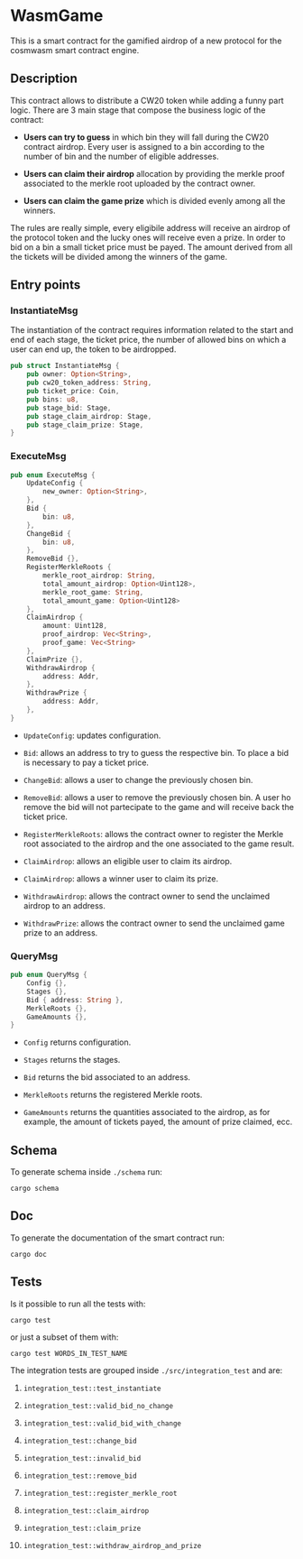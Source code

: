 # WasmGame

This is a smart contract for the gamified airdrop of a new protocol for the cosmwasm smart contract engine.

## Description
This contract allows to distribute a CW20 token while adding a funny part logic. There are 3 main stage that compose the business logic of the contract:

* __Users can try to guess__ in which bin they will fall during the CW20 contract airdrop. Every user is assigned to a bin according to the number of bin and the number of eligible addresses.

* __Users can claim their airdrop__ allocation by providing the merkle proof associated to the merkle root uploaded by the contract owner.

* __Users can claim the game prize__ which is divided evenly among all the winners.

The rules are really simple, every eligibile address will receive an airdrop of the protocol token and the lucky ones will receive even a prize. In order to bid on a bin a small ticket price must be payed. The amount derived from all the tickets will be divided among the winners of the game.

## Entry points

### InstantiateMsg

The instantiation of the contract requires information related to the start and end of each stage, the ticket price, the number of allowed bins on which a user can end up, the token to be airdropped.

```rust
pub struct InstantiateMsg {
    pub owner: Option<String>,
    pub cw20_token_address: String,
    pub ticket_price: Coin,
    pub bins: u8,
    pub stage_bid: Stage,
    pub stage_claim_airdrop: Stage,
    pub stage_claim_prize: Stage,
}
```

### ExecuteMsg

```rust
pub enum ExecuteMsg {
    UpdateConfig {
        new_owner: Option<String>,
    },
    Bid {
        bin: u8,
    },
    ChangeBid {
        bin: u8,
    },
    RemoveBid {},
    RegisterMerkleRoots {
        merkle_root_airdrop: String,
        total_amount_airdrop: Option<Uint128>,
        merkle_root_game: String,
        total_amount_game: Option<Uint128>
    },
    ClaimAirdrop {
        amount: Uint128,
        proof_airdrop: Vec<String>,
        proof_game: Vec<String>
    },
    ClaimPrize {},
    WithdrawAirdrop {
        address: Addr,
    },
    WithdrawPrize {
        address: Addr,
    },
}
```

- `UpdateConfig`: updates configuration.

- `Bid`: allows an address to try to guess the respective bin. To place a bid is necessary to pay a ticket price.

- `ChangeBid`: allows a user to change the previously chosen bin.

- `RemoveBid`: allows a user to remove the previously chosen bin. A user ho remove the bid will not partecipate to the game and will receive back the ticket price.

- `RegisterMerkleRoots`: allows the contract owner to register the Merkle root associated to the airdrop and the one associated to the game result.

- `ClaimAirdrop`: allows an eligible user to claim its airdrop.

- `ClaimAirdrop`: allows a winner user to claim its prize.

- `WithdrawAirdrop`: allows the contract owner to send the unclaimed airdrop to an address.

- `WithdrawPrize`: allows the contract owner to send the unclaimed game prize to an address.

### QueryMsg

``` rust
pub enum QueryMsg {
    Config {},
    Stages {},
    Bid { address: String },
    MerkleRoots {},
    GameAmounts {},
}
```

- `Config` returns configuration.

- `Stages` returns the stages.

- `Bid` returns the bid associated to an address.

- `MerkleRoots` returns the registered Merkle roots.

- `GameAmounts` returns the quantities associated to the airdrop, as for example, the amount of tickets payed, the amount of prize claimed, ecc.

## Schema

To generate schema inside `./schema` run:

``` shell
cargo schema
```

## Doc

To generate the documentation of the smart contract run:

``` shell
cargo doc
```

## Tests 
    
Is it possible to run all the tests with:

``` shell
cargo test
```

or just a subset of them with:

``` shell
cargo test WORDS_IN_TEST_NAME
```

The integration tests are grouped inside `./src/integration_test` and are:

1. `integration_test::test_instantiate`

2. `integration_test::valid_bid_no_change`

3. `integration_test::valid_bid_with_change`

4. `integration_test::change_bid`

5. `integration_test::invalid_bid`

6. `integration_test::remove_bid`

7. `integration_test::register_merkle_root`

8. `integration_test::claim_airdrop`

9. `integration_test::claim_prize`

10. `integration_test::withdraw_airdrop_and_prize`
